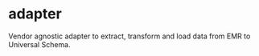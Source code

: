 # adapter
Vendor agnostic adapter to extract, transform and load data from EMR to Universal Schema.
